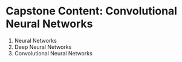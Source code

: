 # Capstone Content: Convolutional Neural Networks

  1. Neural Networks
  2. Deep Neural Networks
  3. Convolutional Neural Networks
